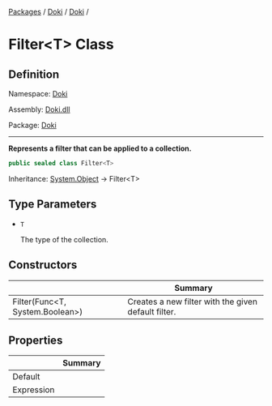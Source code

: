 [Packages](../../README.md) / [Doki](../README.md) / [Doki](README.md) / 

# Filter&lt;T&gt; Class

## Definition

Namespace: [Doki](README.md)

Assembly: [Doki.dll](../README.md)

Package: [Doki](https://www.nuget.org/packages/Doki)

---

**Represents a filter that can be applied to a collection.**

```csharp
public sealed class Filter<T>
```

Inheritance: [System.Object](https://learn.microsoft.com/en-us/dotnet/api/System.Object) → Filter&lt;T&gt;

## Type Parameters

- `T`
  
  The type of the collection.



## Constructors

|   |Summary|
|---|---|
|Filter(Func&lt;T, System.Boolean&gt;)|Creates a new filter with the given default filter.|


## Properties

|   |Summary|
|---|---|
|Default||
|Expression||


